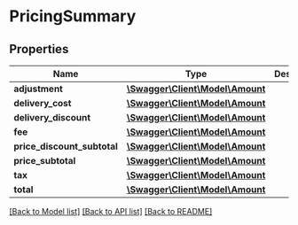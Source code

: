 # PricingSummary

## Properties
Name | Type | Description | Notes
------------ | ------------- | ------------- | -------------
**adjustment** | [**\Swagger\Client\Model\Amount**](Amount.md) |  | [optional] 
**delivery_cost** | [**\Swagger\Client\Model\Amount**](Amount.md) |  | [optional] 
**delivery_discount** | [**\Swagger\Client\Model\Amount**](Amount.md) |  | [optional] 
**fee** | [**\Swagger\Client\Model\Amount**](Amount.md) |  | [optional] 
**price_discount_subtotal** | [**\Swagger\Client\Model\Amount**](Amount.md) |  | [optional] 
**price_subtotal** | [**\Swagger\Client\Model\Amount**](Amount.md) |  | [optional] 
**tax** | [**\Swagger\Client\Model\Amount**](Amount.md) |  | [optional] 
**total** | [**\Swagger\Client\Model\Amount**](Amount.md) |  | [optional] 

[[Back to Model list]](../../README.md#documentation-for-models) [[Back to API list]](../../README.md#documentation-for-api-endpoints) [[Back to README]](../../README.md)

